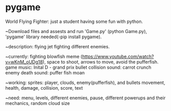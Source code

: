 # pygame
World Flying Fighter: just a student having some fun with python.

~Download files and assests and run 'Game.py' (python Game.py), 'pygame' library needed(-pip install pygame). 

~description: flying jet fighting different enemies.

~currently:
fighting blowfish meme (https://www.youtube.com/watch?v=wKnM_oUDg18), space to shoot, arrows to move, avoid the pufferfish.
game music: Inital D - grand prix
bullet collision sound: carrot crunch
enemy death sound: puffer fish moan

~working:
sprites: player, clouds, enemy(pufferfish), and bullets
movement, health, damage, collision, score, text

~need:
menu, levels, different enemies, pause, different powerups and their mechanics, random cloud size
